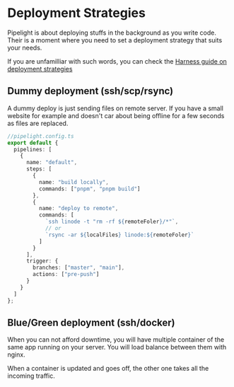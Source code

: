 # Deployment Strategies

Pipelight is about deploying stuffs in the background as you write code.
Their is a moment where you need to set a deployment strategy that suits your needs.

If you are unfamilliar with such words,
you can check the [Harness guide on deployment strategies](https://www.harness.io/blog/blue-green-canary-deployment-strategies)

## Dummy deployment (ssh/scp/rsync)

A dummy deploy is just sending files on remote server.
If you have a small website for example and doesn't car about being offline for a few seconds as files are replaced.

```ts
//pipelight.config.ts
export default {
  pipelines: [
    {
      name: "default",
      steps: [
        {
          name: "build locally",
          commands: ["pnpm", "pnpm build"]
        },
        {
          name: "deploy to remote",
          commands: [
            `ssh linode -t "rm -rf ${remoteFoler}/*"`,
            // or
            `rsync -ar ${localFiles} linode:${remoteFoler}`
          ]
        }
      ],
      trigger: {
        branches: ["master", "main"],
        actions: ["pre-push"]
      }
    }
  ]
};
```

## Blue/Green deployment (ssh/docker)

When you can not afford downtime, you will have multiple container of the same app running on your server.
You will load balance between them with nginx.

When a container is updated and goes off, the other one takes all the incoming traffic.
